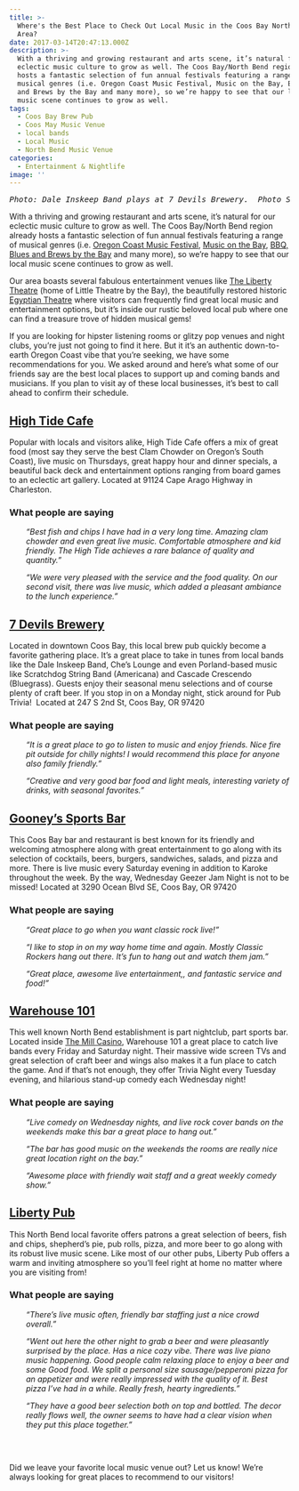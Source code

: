 ```yaml
---
title: >-
  Where's the Best Place to Check Out Local Music in the Coos Bay North Bend
  Area?
date: 2017-03-14T20:47:13.000Z
description: >-
  With a thriving and growing restaurant and arts scene, it’s natural for our
  eclectic music culture to grow as well. The Coos Bay/North Bend region already
  hosts a fantastic selection of fun annual festivals featuring a range of
  musical genres (i.e. Oregon Coast Music Festival, Music on the Bay, BBQ, Blues
  and Brews by the Bay and many more), so we’re happy to see that our local
  music scene continues to grow as well.
tags:
  - Coos Bay Brew Pub
  - Coos May Music Venue
  - local bands
  - Local Music
  - North Bend Music Venue
categories:
  - Entertainment & Nightlife
image: ''
---
```

<pre><em>Photo: Dale Inskeep Band plays at 7 Devils Brewery.  Photo Source: <a href="https://www.facebook.com/7DevilsBrewingCo/">Facebook</a></em></pre>

With a thriving and growing restaurant and arts scene, it’s natural for our eclectic music culture to grow as well. The Coos Bay/North Bend region already hosts a fantastic selection of fun annual festivals featuring a range of musical genres (i.e. <a href="http://www.oregoncoastmusic.org/" target="_blank" rel="noopener noreferrer">Oregon Coast Music Festival</a>, <a href="http://musiconthebayoregon.com/" target="_blank" rel="noopener noreferrer">Music on the Bay</a>, <a href="https://www.facebook.com/BbqBluesBrewsOnTheBay/" target="_blank" rel="noopener noreferrer">BBQ, Blues and Brews by the Bay</a> and many more), so we’re happy to see that our local music scene continues to grow as well.

Our area boasts several fabulous entertainment venues like <a href="http://www.thelibertytheater.org/home.html" target="_blank" rel="noopener noreferrer">The Liberty Theatre</a> (home of Little Theatre by the Bay), the beautifully restored historic <a href="http://egyptiantheatreoregon.com/" target="_blank" rel="noopener noreferrer">Egyptian Theatre</a> where visitors can frequently find great local music and entertainment options, but it’s inside our rustic beloved local pub where one can find a treasure trove of hidden musical gems!

If you are looking for hipster listening rooms or glitzy pop venues and night clubs, you’re just not going to find it here. But it it’s an authentic down-to-earth Oregon Coast vibe that you’re seeking, we have some recommendations for you. We asked around and here’s what some of our friends say are the best local places to support up and coming bands and musicians. If you plan to visit ay of these local businesses, it&#8217;s best to call ahead to confirm their schedule.

## [High Tide Cafe](http://hightidecafeoregon.com/live-music-and-entertainment-in-charleston-oregon/)

Popular with locals and visitors alike, High Tide Cafe offers a mix of great food (most say they serve the best Clam Chowder on Oregon&#8217;s South Coast), live music on Thursdays, great happy hour and dinner specials, a beautiful back deck and entertainment options ranging from board games to an eclectic art gallery. Located at 91124 Cape Arago Highway in Charleston.

### What people are saying

<p style="padding-left: 30px;">
  <em>&#8220;Best fish and chips I have had in a very long time. Amazing clam chowder and even great live music. Comfortable atmosphere and kid friendly. The High Tide achieves a rare balance of quality and quantity.&#8221;</em>
</p>

<p style="padding-left: 30px;">
  <em>&#8220;We were very pleased with the service and the food quality. On our second visit, there was live music, which added a pleasant ambiance to the lunch experience.&#8221;</em>
</p>

## [7 Devils Brewery](http://www.7devilsbrewery.com/live-music-beer-and-movie-nights-trivia-pub-science-beer-festivals-etc/)

Located in downtown Coos Bay, this local brew pub quickly become a favorite gathering place. It’s a great place to take in tunes from local bands like the Dale Inskeep Band, Che&#8217;s Lounge and even Porland-based music like Scratchdog String Band (Americana) and Cascade Crescendo (Bluegrass). Guests enjoy their seasonal menu selections and of course plenty of craft beer. If you stop in on a Monday night, stick around for Pub Trivia!  Located at 247 S 2nd St, Coos Bay, OR 97420

### What people are saying

<p style="padding-left: 30px;">
  <em>“It is a great place to go to listen to music and enjoy friends. Nice fire pit outside for chilly nights! I would recommend this place for anyone also family friendly.”</em>
</p>

<p style="padding-left: 30px;">
  <em> “Creative and very good bar food and light meals, interesting variety of drinks, with seasonal favorites.”</em>
</p>

## [Gooney&#8217;s Sports Bar](http://www.gooneyssportsbar.com/)

This Coos Bay bar and restaurant is best known for its friendly and welcoming atmosphere along with great entertainment to go along with its selection of cocktails, beers, burgers, sandwiches, salads, and pizza and more. There is live music every Saturday evening in addition to Karoke throughout the week. By the way, Wednesday Geezer Jam Night is not to be missed! Located at 3290 Ocean Blvd SE, Coos Bay, OR 97420

### What people are saying

<p style="padding-left: 30px;">
  <em>“Great place to go when you want classic rock live!”</em>
</p>

<p style="padding-left: 30px;">
  <em> “I like to stop in on my way home time and again. Mostly Classic Rockers hang out there. It&#8217;s fun to hang out and watch them jam.”</em>
</p>

<p style="padding-left: 30px;">
  <em> “Great place, awesome live entertainment,, and fantastic service and food!”</em>
</p>

## [Warehouse 101](https://www.themillcasino.com/dining/warehouse-101/)

This well known North Bend establishment is part nightclub, part sports bar. Located inside [The Mill Casino](https://www.themillcasino.com/), Warehouse 101 a great place to catch live bands every Friday and Saturday night. Their massive wide screen TVs and great selection of craft beer and wings also makes it a fun place to catch the game. And if that&#8217;s not enough, they offer Trivia Night every Tuesday evening, and hilarious stand-up comedy each Wednesday night!

### What people are saying

<p style="padding-left: 30px;">
  <em>“Live comedy on Wednesday nights, and live rock cover bands on the weekends make this bar a great place to hang out.”</em>
</p>

<p style="padding-left: 30px;">
  <em>“The bar has good music on the weekends the rooms are really nice great location right on the bay.”</em>
</p>

<p style="padding-left: 30px;">
  <em>“Awesome place with friendly wait staff and a great weekly comedy show.”</em>
</p>

## [Liberty Pub](https://www.facebook.com/TheLibertyPub/)

This North Bend local favorite offers patrons a great selection of beers, fish and chips, shepherd’s pie, pub rolls, pizza, and more beer to go along with its robust live music scene. Like most of our other pubs, Liberty Pub offers a warm and inviting atmosphere so you’ll feel right at home no matter where you are visiting from!

### What people are saying

<p style="padding-left: 30px;">
  <em>“There&#8217;s live music often, friendly bar staffing just a nice crowd overall.”</em>
</p>

<p style="padding-left: 30px;">
  <em> “Went out here the other night to grab a beer and were pleasantly surprised by the place. Has a nice cozy vibe. There was live piano music happening. Good people calm relaxing place to enjoy a beer and some Good food. We split a personal size sausage/pepperoni pizza for an appetizer and were really impressed with the quality of it. Best pizza I&#8217;ve had in a while. Really fresh, hearty ingredients.”</em>
</p>

<p style="padding-left: 30px;">
  <em> “They have a good beer selection both on top and bottled. The decor really flows well, the owner seems to have had a clear vision when they put this place together.”</em>
</p>

## 

&nbsp;

Did we leave your favorite local music venue out? Let us know! We’re always looking for great places to recommend to our visitors!

